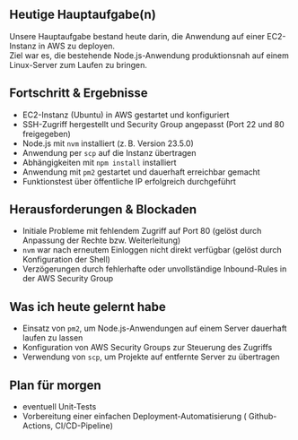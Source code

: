 ## Heutige Hauptaufgabe(n)
Unsere Hauptaufgabe bestand heute darin, die Anwendung auf einer EC2-Instanz in AWS zu deployen.  
Ziel war es, die bestehende Node.js-Anwendung produktionsnah auf einem Linux-Server zum Laufen zu bringen.  


## Fortschritt & Ergebnisse
- EC2-Instanz (Ubuntu) in AWS gestartet und konfiguriert
- SSH-Zugriff hergestellt und Security Group angepasst (Port 22 und 80 freigegeben)
- Node.js mit `nvm` installiert (z. B. Version 23.5.0)
- Anwendung per `scp` auf die Instanz übertragen
- Abhängigkeiten mit `npm install` installiert
- Anwendung mit `pm2` gestartet und dauerhaft erreichbar gemacht
- Funktionstest über öffentliche IP erfolgreich durchgeführt

## Herausforderungen & Blockaden
- Initiale Probleme mit fehlendem Zugriff auf Port 80 (gelöst durch Anpassung der Rechte bzw. Weiterleitung)
- `nvm` war nach erneutem Einloggen nicht direkt verfügbar (gelöst durch Konfiguration der Shell)
- Verzögerungen durch fehlerhafte oder unvollständige Inbound-Rules in der AWS Security Group

## Was ich heute gelernt habe
- Einsatz von `pm2`, um Node.js-Anwendungen auf einem Server dauerhaft laufen zu lassen
- Konfiguration von AWS Security Groups zur Steuerung des Zugriffs
- Verwendung von `scp`, um Projekte auf entfernte Server zu übertragen

## Plan für morgen
- eventuell Unit-Tests
- Vorbereitung einer einfachen Deployment-Automatisierung ( Github-Actions, CI/CD-Pipeline)
